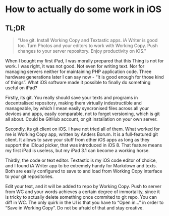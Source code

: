 # How to actually do some work in iOS #
## TL;DR ##
>“Use git. Install Working Copy and Textastic apps. iA Writer is good too. Turn Photos and your editors to work with Working Copy. Push changes to your server repository. Enjoy productivity on iOS."

When I bought my first iPad, I was morally prepared that this Thing is not for work. I was right, it was not good. Not even for writing text. Nor for managing servers neither for maintaining PHP application code. Three hardware generations later I can say now - “It is good enough for those kind of things”. What iOS software made it possible to finally do something useful on iPad?

Firstly, its git. You really should save your texts and programs in decentralised repository, making them virtually indestructible and manageable, by which I mean easily syncronised files across all your devices and apps, easily comparable, not to forget versioning, which is git all about. Could be GitHub account, or git installation on your own server.

Secondly, its git client on iOS. I have not tried all of them. What worked for me is Working Copy app, written by Anders Borum. It is a full-featured git client. It allows to save your stuff from other iOS apps as long as they support the iCloud picker, that was introduced in iOS 8. That feature means my first iPad is useless, but my iPad 3.1 can become a working horse.

Thirdly, the code or text editor. Textastic is my iOS code editor of choice, and I found iA Writer app to be extremely handy for Markdown and texts. Both are easily configured to save to and load from Working Copy interface to your git repositories. 

Edit your text, and it will be added to repo by Working Copy. Push to server from WC and your words achieves a certain degree of immortality, since it is tricky to actually delete something once commited to git repo. You can diff in WC. The only quirk in the UI is that you have to “Open in...” in order to “Save in Working Copy”. Do not be afraid of that and stay creative.



